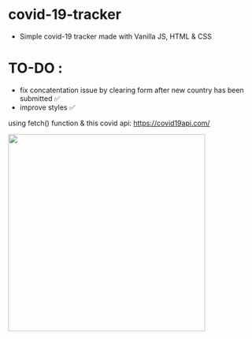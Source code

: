 # covid-19-tracker
* Simple covid-19 tracker made with Vanilla JS, HTML &amp; CSS 

# TO-DO : 
* fix concatentation issue by clearing form after new country has been submitted  ✅
* improve styles ✅




using fetch() function & this covid api:  https://covid19api.com/ 

<img src="https://media.giphy.com/media/2UCt7zbmsLoCXybx6t/giphy.gif" width="400" height="400" />


